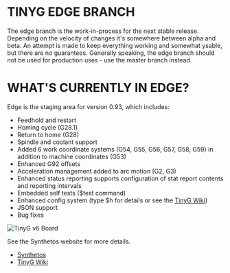 TINYG EDGE BRANCH
========
The edge branch is the work-in-process for the next stable release. Depending on the velocity of changes it's somewhere between alpha and beta. 
An attempt is made to keep everything working and somewhat ysable, but there are no guarantees. Generally speaking, the edge branch should not be used for production uses - use the master branch instead.

WHAT'S CURRENTLY IN EDGE?
========
Edge is the staging area for version 0.93, which includes:
- Feedhold and restart
- Homing cycle (G28.1)
- Return to home (G28)
- Spindle and coolant support
- Added 6 work coordinate systems (G54, G55, G56, G57, G58, G59) in addition to machine coordinates (G53)
- Enhanced G92 offsets
- Acceleration management added to arc motion (G2, G3)
- Enhanced status reporting supports configuration of stat report contents and reporting intervals
- Embedded self tests ($test command)
- Enhanced config system (type $h for details or see the [TinyG Wiki](http://www.synthetos.com/wiki/index.php?title=Projects:TinyG))
- JSON support
- Bug fixes

![TinyG v6 Board](http://farm7.staticflickr.com/6080/6138119387_c6301797dd.jpg)

See the Synthetos website for more details.

* [Synthetos](https://www.synthetos.com/)
* [TinyG Wiki](http://www.synthetos.com/wiki/index.php?title=Projects:TinyG)

